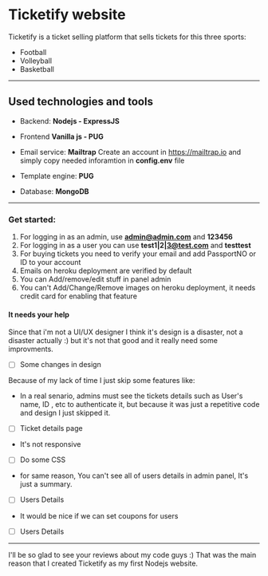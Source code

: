 # Ticketify website

Ticketify is a ticket selling platform that sells tickets for this three sports:

- Football
- Volleyball
- Basketball

---

## Used technologies and tools

- Backend: **Nodejs - ExpressJS**
- Frontend **Vanilla js - PUG**
- Email service: **Mailtrap**
  Create an account in https://mailtrap.io and simply copy needed inforamtion in **config.env** file

- Template engine: **PUG**

- Database: **MongoDB**

---

### Get started:

1. For logging in as an admin, use **admin@admin.com** and **123456**
1. For logging in as a user you can use **test1|2|3@test.com** and **testtest**
1. For buying tickets you need to verify your email and add PassportNO or ID to your account
1. Emails on heroku deployment are verified by default 
1. You can Add/remove/edit stuff in panel admin
1. You can't Add/Change/Remove images on heroku deployment, it needs credit card for enabling that feature

#### It needs your help

Since that i'm not a UI/UX designer I think it's design is a disaster, not a disaster actually :) but it's not that good and it really need some improvments.

- [ ] Some changes in design

Because of my lack of time I just skip some features like:

- In a real senario, admins must see the tickets details such as User's name, ID , etc to authenticate it, but because it was just a repetitive code and design I just skipped it.
  &nbsp;
- [ ] Ticket details page
      &nbsp;

- It's not responsive
  &nbsp;
- [ ] Do some CSS
      &nbsp;

- for same reason, You can't see all of users details in admin panel, It's just a summary.
  &nbsp;

- [ ] Users Details
      &nbsp;

- It would be nice if we can set coupons for users
  &nbsp;
- [ ] Users Details
      &nbsp;

---

I'll be so glad to see your reviews about my code guys :) That was the main reason that I created Ticketify as my first Nodejs website.
